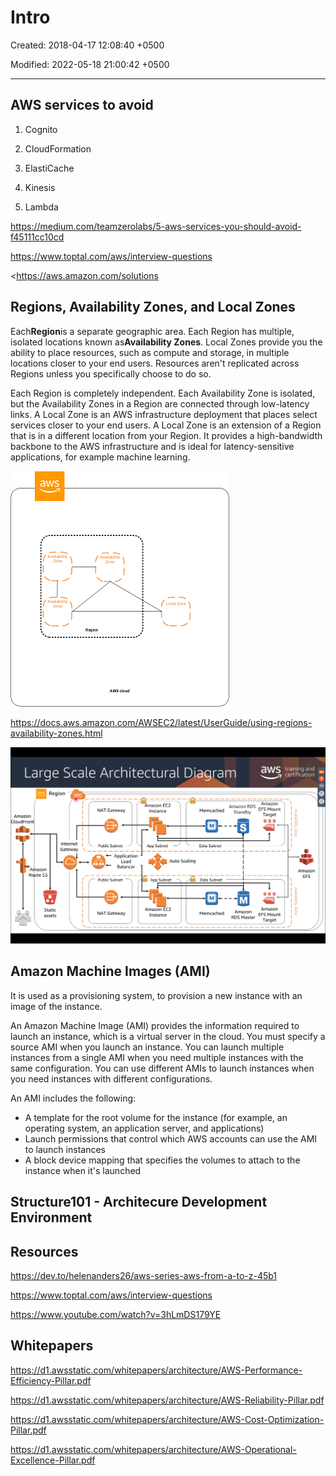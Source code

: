 # Intro

Created: 2018-04-17 12:08:40 +0500

Modified: 2022-05-18 21:00:42 +0500

---

## AWS services to avoid

1.  Cognito

2.  CloudFormation

3.  ElastiCache

4.  Kinesis

5.  Lambda

<https://medium.com/teamzerolabs/5-aws-services-you-should-avoid-f45111cc10cd>

<https://www.toptal.com/aws/interview-questions>

<https://aws.amazon.com/solutions

## Regions, Availability Zones, and Local Zones

Each**Region**is a separate geographic area. Each Region has multiple, isolated locations known as**Availability Zones**. Local Zones provide you the ability to place resources, such as compute and storage, in multiple locations closer to your end users. Resources aren't replicated across Regions unless you specifically choose to do so.

Each Region is completely independent. Each Availability Zone is isolated, but the Availability Zones in a Region are connected through low-latency links. A Local Zone is an AWS infrastructure deployment that places select services closer to your end users. A Local Zone is an extension of a Region that is in a different location from your Region. It provides a high-bandwidth backbone to the AWS infrastructure and is ideal for latency-sensitive applications, for example machine learning.

![Regions, Availability Zones, and Local Zones](../../media/Cloud-AWS-Intro-image1.png)

<https://docs.aws.amazon.com/AWSEC2/latest/UserGuide/using-regions-availability-zones.html>

![Large Scale Architectural Diagram Region ypc aws Amazon Amazon CloudFront A azon Ro te 53 Static assets Internet Gateway NAT Gateway Public Subnet Application Load Balancer Public Subnet NAT Gateway Amazon EC2 Instance App Subnet Auto Scaling App Subnet Amazon EC2 Instance Amazon RDS EFS Mount Memcached Data Subnet Data Subnet Memcached Standby ---l Amazon Target Amazon training and certification o Amazon EFS o EFS Mount RDS Master Target ](../../media/Cloud-AWS-Intro-image2.png)

## Amazon Machine Images (AMI)

It is used as a provisioning system, to provision a new instance with an image of the instance.

An Amazon Machine Image (AMI) provides the information required to launch an instance, which is a virtual server in the cloud. You must specify a source AMI when you launch an instance. You can launch multiple instances from a single AMI when you need multiple instances with the same configuration. You can use different AMIs to launch instances when you need instances with different configurations.

An AMI includes the following:
-   A template for the root volume for the instance (for example, an operating system, an application server, and applications)
-   Launch permissions that control which AWS accounts can use the AMI to launch instances
-   A block device mapping that specifies the volumes to attach to the instance when it's launched

## Structure101 - Architecure Development Environment

## Resources

<https://dev.to/helenanders26/aws-series-aws-from-a-to-z-45b1>

<https://www.toptal.com/aws/interview-questions>

<https://www.youtube.com/watch?v=3hLmDS179YE>

## Whitepapers

<https://d1.awsstatic.com/whitepapers/architecture/AWS-Performance-Efficiency-Pillar.pdf>

<https://d1.awsstatic.com/whitepapers/architecture/AWS-Reliability-Pillar.pdf>

<https://d1.awsstatic.com/whitepapers/architecture/AWS-Cost-Optimization-Pillar.pdf>

<https://d1.awsstatic.com/whitepapers/architecture/AWS-Operational-Excellence-Pillar.pdf>
